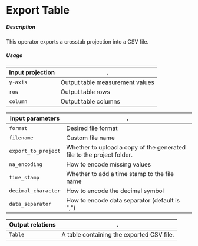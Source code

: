 # Export Table

##### Description

This operator exports a crosstab projection into a CSV file.

##### Usage

Input projection|.
---|---
`y-axis`        | Output table measurement values
`row`           | Output table rows 
`column`        | Output table columns

Input parameters|.
---|---
`format`            | Desired file format
`filename`          | Custom file name
`export_to_project` | Whether to upload a copy of the generated file to the project folder.
`na_encoding`       | How to encode missing values
`time_stamp`        | Whether to add a time stamp to the file name
`decimal_character` | How to encode the decimal symbol
`data_separator`    | How to encode data separator (default is ",")

Output relations|.
---|---
`Table`        | A table containing the exported CSV file.

